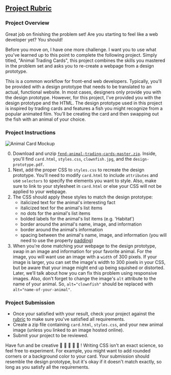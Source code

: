 ## [Project Rubric](https://review.udacity.com/#!/projects/7428479271/rubric)

### Project Overview

Great job on finishing the problem set! Are you starting to feel like a web developer yet? You should!

Before you move on, I have one more challenge. I want you to use what you've learned up to this point to complete the following project. Simply titled, "Animal Trading Cards", this project combines the skills you mastered in the problem set and asks you to re-create a webpage from a design prototype.

This is a common workflow for front-end web developers. Typically, you'll be provided with a design prototype that needs to be translated to an actual, functional website. In most cases, designers only provide you with the design prototype. However, for this project, I've provided you with the design prototype and the HTML. The design prototype used in this project is inspired by trading cards and features a fish you might recognize from a popular animated film. You’ll be creating the card and then swapping out the fish with an animal of your choice.

### Project Instructions
![Animal Card Mockup](http://lh3.googleusercontent.com/6Pp0fOn1FH0kcLXM0hLsADggBPsaiFJdd3bjxo2-VgKQWC8_yGttVbkN2wi39C1CAdHyYQAlDjdFe4hGo4U=s0#w=800&h=1232)

0. Download and unzip [`fend-animal-trading-cards-master.zip`](https://github.com/udacity/fend-animal-trading-cards/archive/master.zip). Inside, you'll find `card.html`, `styles.css`, `clownfish.jpg`, and the `design-prototype.pdf`.
1. Next, add the proper CSS to `styles.css` to recreate the design prototype. You’ll need to modify `card.html` to include `attributes` and use `selectors` to specify the elements you want to style. Also, make sure to link to your stylesheet in `card.html` or else your CSS will not be applied to your webpage.
2. The CSS should apply these styles to match the design prototype:
    - italicized text for the animal's interesting fact
    - italicized text for the animal's list items
    - no dots for the animal's list items
    - bolded labels for the animal's list items (e.g. 'Habitat')
    - border around the animal's name, image, and information
    - border around the animal's information
    - spacing between the animal's name, image, and information (you will need to use the property [padding](https://developer.mozilla.org/en-US/docs/Web/CSS/padding))
3. When you're done matching your webpage to the design prototype, swap in an image and information for your favorite animal. For the image, you will want use an image with a `width` of 300 pixels. If your image is larger, you can set the image's width to 300 pixels in your CSS, but be aware that your image might end up being squished or distorted. Later, we’ll talk about how you can fix this problem using responsive images. Also, don't forget to change the image's `alt` attribute to the name of your animal. So, `alt="clownfish"` should be replaced with `alt="name-of-your-animal"`.

### Project Submission

* Once your satisfied with your result, check your project against the [rubric](https://review.udacity.com/#!/projects/7428479271/rubric) to make sure you've satisfied all requirements.
* Create a zip file containing `card.html`, `styles.css`, and your new animal image (unless you linked to an image hosted online).
* Submit your project to be reviewed.

Have fun and be creative 🐠 🐍 🐅 🐼 🐫 ! Writing CSS isn't an exact science, so feel free to experiment. For example, you might want to add rounded corners or a background color to your card. Your submission should resemble the design prototype, but it's okay if it doesn't match exactly, so long as you satisfy all the requirements.
